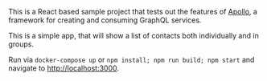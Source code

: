 This is a React based sample project that tests out the features of [Apollo](https://www.apollographql.com/docs/), a framework for creating and consuming GraphQL services.

This is a simple app, that will show a list of contacts both individually and in groups.

Run via `docker-compose up` or `npm install; npm run build; npm start` and navigate to [http://localhost:3000](http://localhost:3000).
